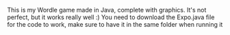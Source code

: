 This is my Wordle game made in Java, complete with graphics. It's not perfect, but it works really well :)
You need to download the Expo.java file for the code to work, make sure to have it in the same folder when running it
